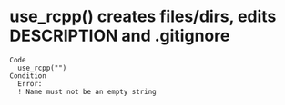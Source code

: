 # use_rcpp() creates files/dirs, edits DESCRIPTION and .gitignore

    Code
      use_rcpp("")
    Condition
      Error:
      ! Name must not be an empty string

